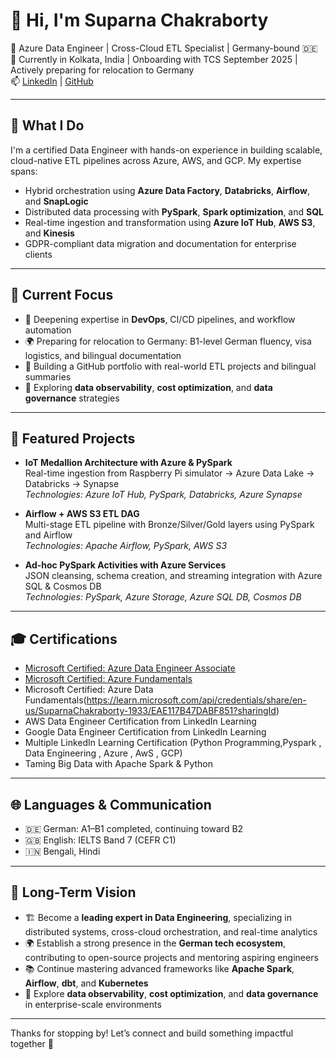 # 👋 Hi, I'm Suparna Chakraborty

🎯 Azure Data Engineer | Cross-Cloud ETL Specialist | Germany-bound 🇩🇪  
📍 Currently in Kolkata, India | Onboarding with TCS September 2025 | Actively preparing for relocation to Germany  
📫 [LinkedIn](https://www.linkedin.com/in/suparna-chakraborty-073764a5/) | [GitHub](https://github.com/Suparna077)

---

## 🚀 What I Do

I'm a certified Data Engineer with hands-on experience in building scalable, cloud-native ETL pipelines across Azure, AWS, and GCP. My expertise spans:

- Hybrid orchestration using **Azure Data Factory**, **Databricks**, **Airflow**, and **SnapLogic**
- Distributed data processing with **PySpark**, **Spark optimization**, and **SQL**
- Real-time ingestion and transformation using **Azure IoT Hub**, **AWS S3**, and **Kinesis**
- GDPR-compliant data migration and documentation for enterprise clients

---

## 🧠 Current Focus

- 🔧 Deepening expertise in **DevOps**, CI/CD pipelines, and workflow automation  
- 🌍 Preparing for relocation to Germany: B1-level German fluency, visa logistics, and bilingual documentation  
- 📁 Building a GitHub portfolio with real-world ETL projects and bilingual summaries  
- 🧪 Exploring **data observability**, **cost optimization**, and **data governance** strategies

---

## 📂 Featured Projects

- **IoT Medallion Architecture with Azure & PySpark**  
  Real-time ingestion from Raspberry Pi simulator → Azure Data Lake → Databricks → Synapse  
  _Technologies: Azure IoT Hub, PySpark, Databricks, Azure Synapse_

- **Airflow + AWS S3 ETL DAG**  
  Multi-stage ETL pipeline with Bronze/Silver/Gold layers using PySpark and Airflow  
  _Technologies: Apache Airflow, PySpark, AWS S3_

- **Ad-hoc PySpark Activities with Azure Services**  
  JSON cleansing, schema creation, and streaming integration with Azure SQL & Cosmos DB  
  _Technologies: PySpark, Azure Storage, Azure SQL DB, Cosmos DB_

---

## 🎓 Certifications

- [Microsoft Certified: Azure Data Engineer Associate](https://learn.microsoft.com/api/credentials/share/en-us/SuparnaChakraborty-1933/90424E311D72C9B0?sharingId)  
- [Microsoft Certified: Azure Fundamentals](https://learn.microsoft.com/api/credentials/share/en-us/SuparnaChakraborty-1933/DDC09A2EF5C92846?sharingId) 
- Microsoft Certified: Azure Data Fundamentals(https://learn.microsoft.com/api/credentials/share/en-us/SuparnaChakraborty-1933/EAE117B47DABF851?sharingId)  
- AWS Data Engineer Certification from LinkedIn Learning  
- Google Data Engineer Certification from LinkedIn Learning   
- Multiple LinkedIn Learning Certification (Python Programming,Pyspark , Data Engineering , Azure , AwS , GCP)  
- Taming Big Data with Apache Spark & Python

---

## 🌐 Languages & Communication

- 🇩🇪 German: A1–B1 completed, continuing toward B2  
- 🇬🇧 English: IELTS Band 7 (CEFR C1)  
- 🇮🇳 Bengali, Hindi

---

## 🧭 Long-Term Vision

- 🏗️ Become a **leading expert in Data Engineering**, specializing in distributed systems, cross-cloud orchestration, and real-time analytics  
- 🌍 Establish a strong presence in the **German tech ecosystem**, contributing to open-source projects and mentoring aspiring engineers  
- 📚 Continue mastering advanced frameworks like **Apache Spark**, **Airflow**, **dbt**, and **Kubernetes**  
- 🧪 Explore **data observability**, **cost optimization**, and **data governance** in enterprise-scale environments

---

Thanks for stopping by! Let’s connect and build something impactful together 💬
